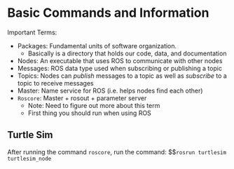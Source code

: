 # Basic Commands and Information

Important Terms:
 * Packages: Fundamental units of software organization.
     * Basically is a directory that holds our code, data, and documentation
 * Nodes: An executable that uses ROS to communicate with other nodes
 * Messages: ROS data type used when subscribing or publishing a topic
 * Topics: Nodes can _publish_ messages to a topic as well as _subscribe_ to a topic to receive messages
 * Master: Name service for ROS (i.e. helps nodes find each other)
 * `Roscore`: Master + rosout + parameter server
     * Note: Need to figure out more about this term
     * First thing you should run when using ROS
   
## Turtle Sim
After running the command `roscore`, run the command:
$$`rosrun turtlesim turtlesim_node`
   
